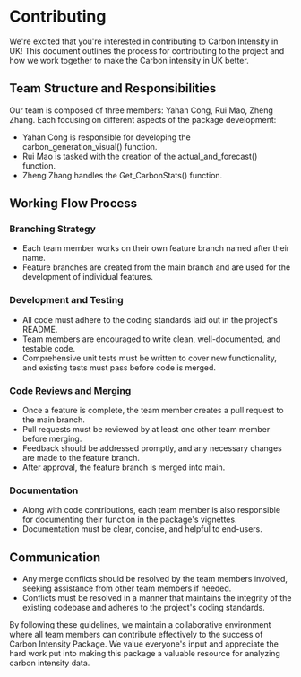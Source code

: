 # Contributing

We're excited that you're interested in contributing to Carbon Intensity in UK! This document outlines the process for contributing to the project and how we work together to make the Carbon intensity in UK better.

## Team Structure and Responsibilities

Our team is composed of three members: Yahan Cong, Rui Mao, Zheng Zhang. Each focusing on different aspects of the package development:

* Yahan Cong is responsible for developing the carbon_generation_visual() function.
* Rui Mao is tasked with the creation of the actual_and_forecast() function.
* Zheng Zhang handles the Get_CarbonStats() function.

## Working Flow Process

### Branching Strategy

* Each team member works on their own feature branch named after their name.
* Feature branches are created from the main branch and are used for the development of individual features.

### Development and Testing

* All code must adhere to the coding standards laid out in the project's README.
* Team members are encouraged to write clean, well-documented, and testable code.
* Comprehensive unit tests must be written to cover new functionality, and existing tests must pass before code is merged.

### Code Reviews and Merging

* Once a feature is complete, the team member creates a pull request to the main branch.
* Pull requests must be reviewed by at least one other team member before merging.
* Feedback should be addressed promptly, and any necessary changes are made to the feature branch.
* After approval, the feature branch is merged into main.

### Documentation

* Along with code contributions, each team member is also responsible for documenting their function in the package's vignettes.
* Documentation must be clear, concise, and helpful to end-users.

## Communication
* Any merge conflicts should be resolved by the team members involved, seeking assistance from other team members if needed.
* Conflicts must be resolved in a manner that maintains the integrity of the existing codebase and adheres to the project's coding standards.

By following these guidelines, we maintain a collaborative environment where all team members can contribute effectively to the success of Carbon Intensity Package. We value everyone's input and appreciate the hard work put into making this package a valuable resource for analyzing carbon intensity data.